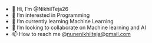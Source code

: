 - 👋 Hi, I’m @NikhilTeja26
- 👀 I’m interested in Programming
- 🌱 I’m currently learning Machine Learning
- 💞️ I’m looking to collaborate on Machine learning and AI
- 📫 How to reach me @nunenikhilteja@gmail.com

<!---
NikhilTeja26/NikhilTeja26 is a ✨ special ✨ repository because its `README.md` (this file) appears on your GitHub profile.
You can click the Preview link to take a look at your changes.
--->
